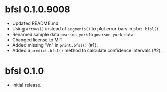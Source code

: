 # bfsl 0.1.0.9008

* Updated README.md.
* Using `arrows()` instead of `segments()` to plot error bars in `plot.bfsl()`.
* Renamed sample data `pearson_york` to `pearson_york_data`.
* Changed license to MIT.
* Added missing "/n" in `print.bfsl()` (#1).
* Added a `predict.bfsl()` method to calculate confidence intervals (#2).

# bfsl 0.1.0

* Initial release.
